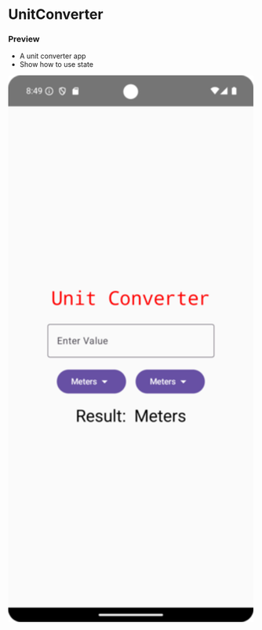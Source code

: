 # UnitConverter

### Preview 
 - A unit converter app 
 - Show how to use state
 <img src="https://github.com/charles-lo/KotlinDemo/blob/main/images/UnitConverter.png?raw=true" alt="UnitConverter" width="500"/>


